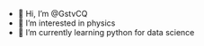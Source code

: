 - 👋 Hi, I’m @GstvCQ
- 👀 I’m interested in physics 
- 🌱 I’m currently learning python for data science
